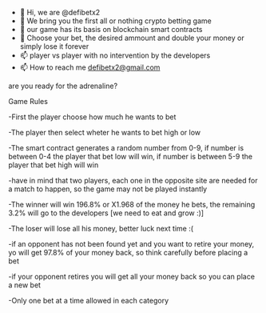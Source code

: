 - 👋 Hi, we are @defibetx2
- 👀 We bring you the first all or nothing crypto betting game
- 🌱 our game has its basis on blockchain smart contracts
- 👀 Choose your bet, the desired ammount and double your money or simply lose it forever
- 📫 player vs player with no intervention by the developers
- 📫 How to reach me defibetx2@gmail.com

are you ready for the adrenaline?

Game Rules

-First the player choose how much he wants to bet

-The player then select wheter he wants to bet high or low

-The smart contract generates a random number from 0-9, if number is between 0-4 the player that bet low will win, if number is between 5-9 the player that bet high will win

-have in mind that two players, each one in the opposite site are needed for a match to happen, so the game may not be played instantly

-The winner will win 196.8% or X1.968 of the money he bets, the remaining 3.2% will go to the developers  [we need to eat and grow :)]

-The loser will lose all his money, better luck next time :(

-if an opponent has not been found yet and you want to retire your money, yo will get 97.8% of your money back, so think carefully before placing a bet

-if your opponent retires you will get all your money back so you can place a new bet

-Only one bet at a time allowed in each category

<!---
defibetx2/defibetx2 is a ✨ special ✨ repository because its `README.md` (this file) appears on your GitHub profile.
You can click the Preview link to take a look at your changes.
--->
